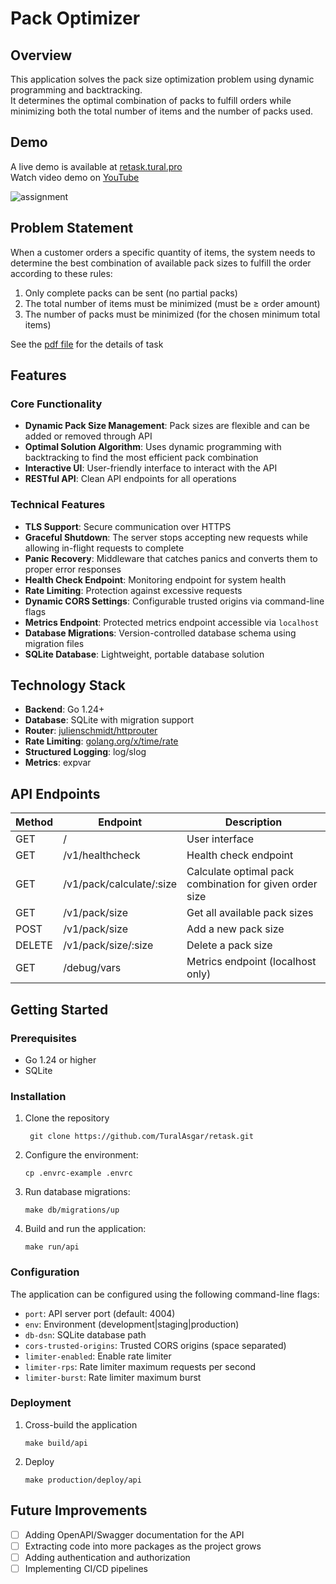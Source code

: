 # Pack Optimizer

## Overview

This application solves the pack size optimization problem using dynamic programming and backtracking.  
It determines the optimal combination of packs to fulfill orders while minimizing both the total number of items and the
number of packs used.

## Demo

A live demo is available at [retask.tural.pro](https://retask.tural.pro)  
Watch video demo on [YouTube](https://www.youtube.com/watch?v=qrGtGzoaioM)

![assignment](assignment.png)

## Problem Statement

When a customer orders a specific quantity of items, the system needs to determine the best combination of available
pack sizes to fulfill the order according to these rules:

1. Only complete packs can be sent (no partial packs)
2. The total number of items must be minimized (must be ≥ order amount)
3. The number of packs must be minimized (for the chosen minimum total items)

See the [pdf file](/re-partners-software-challenge.pdf) for the details of task

## Features

### Core Functionality

- **Dynamic Pack Size Management**: Pack sizes are flexible and can be added or removed through API
- **Optimal Solution Algorithm**: Uses dynamic programming with backtracking to find the most efficient pack combination
- **Interactive UI**: User-friendly interface to interact with the API
- **RESTful API**: Clean API endpoints for all operations

### Technical Features

- **TLS Support**: Secure communication over HTTPS
- **Graceful Shutdown**: The server stops accepting new requests while allowing in-flight requests to complete
- **Panic Recovery**: Middleware that catches panics and converts them to proper error responses
- **Health Check Endpoint**: Monitoring endpoint for system health
- **Rate Limiting**: Protection against excessive requests
- **Dynamic CORS Settings**: Configurable trusted origins via command-line flags
- **Metrics Endpoint**: Protected metrics endpoint accessible via `localhost`
- **Database Migrations**: Version-controlled database schema using migration files
- **SQLite Database**: Lightweight, portable database solution

## Technology Stack

- **Backend**: Go 1.24+
- **Database**: SQLite with migration support
- **Router**: [julienschmidt/httprouter](https://github.com/julienschmidt/httprouter)
- **Rate Limiting**: [golang.org/x/time/rate](https://pkg.go.dev/golang.org/x/time/rate)
- **Structured Logging**: log/slog
- **Metrics**: expvar

## API Endpoints

| Method | Endpoint                 | Description                                             |
|--------|--------------------------|---------------------------------------------------------|
| GET    | /                        | User interface                                          |
| GET    | /v1/healthcheck          | Health check endpoint                                   |
| GET    | /v1/pack/calculate/:size | Calculate optimal pack combination for given order size |
| GET    | /v1/pack/size            | Get all available pack sizes                            |
| POST   | /v1/pack/size            | Add a new pack size                                     |
| DELETE | /v1/pack/size/:size      | Delete a pack size                                      |
| GET    | /debug/vars              | Metrics endpoint (localhost only)                       |

## Getting Started

### Prerequisites

- Go 1.24 or higher
- SQLite

### Installation

1. Clone the repository
   ```shell
    git clone https://github.com/TuralAsgar/retask.git
   ```
2. Configure the environment:
   ```
   cp .envrc-example .envrc
   ```
3. Run database migrations:
   ```
   make db/migrations/up
   ```
4. Build and run the application:
   ```
   make run/api
   ```

### Configuration

The application can be configured using the following command-line flags:

- `port`: API server port (default: 4004)
- `env`: Environment (development|staging|production)
- `db-dsn`: SQLite database path
- `cors-trusted-origins`: Trusted CORS origins (space separated)
- `limiter-enabled`: Enable rate limiter
- `limiter-rps`: Rate limiter maximum requests per second
- `limiter-burst`: Rate limiter maximum burst

### Deployment

1. Cross-build the application
   ```shell
   make build/api
   ```
2. Deploy
   ```shell
   make production/deploy/api
   ```

## Future Improvements

- [ ] Adding OpenAPI/Swagger documentation for the API
- [ ] Extracting code into more packages as the project grows
- [ ] Adding authentication and authorization
- [ ] Implementing CI/CD pipelines
